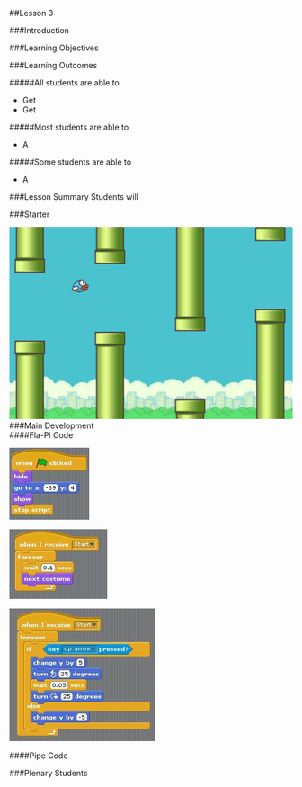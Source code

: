##Lesson 3

###Introduction


###Learning Objectives


###Learning Outcomes

#####All students are able to
* Get 
* Get 

#####Most students are able to
* A

#####Some students are able to
* A

###Lesson Summary
Students will 

###Starter

![Starter Image](https://github.com/AllenHeard/Fla-Pi-Bird/blob/master/Screenshots/Lesson%202%20starter%20image.jpg?raw=true)
###Main Development  
####Fla-Pi Code

![Bird Start Position](https://github.com/AllenHeard/Fla-Pi-Bird/blob/master/Code%20Blocks%20by%20Lesson/2%20Moving%20Sprites/2.3%20Bird%20Code.jpg?raw=true)  
  

![Bird Costume](https://github.com/AllenHeard/Fla-Pi-Bird/blob/master/Code%20Blocks%20by%20Lesson/2%20Moving%20Sprites/2.2%20Bird%20Code.jpg?raw=true)  
  

![Bird Moving Code](https://github.com/AllenHeard/Fla-Pi-Bird/blob/master/Code%20Blocks%20by%20Lesson/2%20Moving%20Sprites/2.1%20Bird%20Code.jpg?raw=true)  
  

  
####Pipe Code  

###Plenary
Students 
